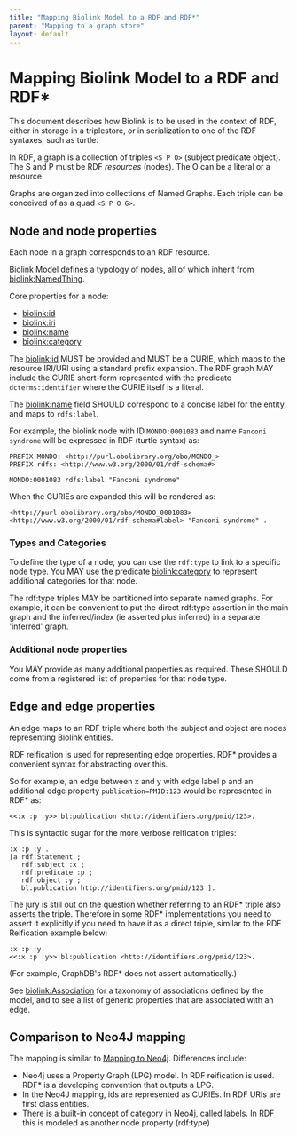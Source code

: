 ```yaml
---
title: "Mapping Biolink Model to a RDF and RDF*"
parent: "Mapping to a graph store"
layout: default
---
```


# Mapping Biolink Model to a RDF and RDF*

This document describes how Biolink is to be used in the context of
RDF, either in storage in a triplestore, or in serialization to one of
the RDF syntaxes, such as turtle.

In RDF, a graph is a collection of triples `<S P O>` (subject
predicate object). The S and P must be RDF _resources_ (nodes). The O
can be a literal or a resource.

Graphs are organized into collections of Named Graphs. Each triple can be conceived of as a quad `<S P O G>`.

## Node and node properties

Each node in a graph corresponds to an RDF resource.

Biolink Model defines a typology of nodes, all of which inherit from [biolink:NamedThing](../docs/NamedThing).

Core properties for a node:
 - [biolink:id](../docs/id)
 - [biolink:iri](../docs/iri)
 - [biolink:name](../docs/name)
 - [biolink:category](../docs/category)

The [biolink:id](../docs/id) MUST be provided and MUST be a CURIE, which maps to the resource IRI/URI 
using a standard prefix expansion. The RDF graph MAY include the CURIE short-form represented 
with the predicate `dcterms:identifier` where the CURIE itself is a literal.

The [biolink:name](../docs/name) field SHOULD correspond to a concise label for the entity, and maps 
to `rdfs:label`.

For example, the biolink node with ID `MONDO:0001083` and name
`Fanconi syndrome` will be expressed in RDF (turtle syntax) as:

```turtle
PREFIX MONDO: <http://purl.obolibrary.org/obo/MONDO_>
PREFIX rdfs: <http://www.w3.org/2000/01/rdf-schema#> 

MONDO:0001083 rdfs:label "Fanconi syndrome"
```

When the CURIEs are expanded this will be rendered as:

```turtle
<http://purl.obolibrary.org/obo/MONDO_0001083> <http://www.w3.org/2000/01/rdf-schema#label> "Fanconi syndrome" .
```


### Types and Categories

To define the type of a node, you can use the `rdf:type` to link to a specific node type. You MAY use
the predicate [biolink:category](../docs/category) to represent additional categories for that node. 

The rdf:type triples MAY be partitioned into separate named
graphs. For example, it can be convenient to put the direct rdf:type
assertion in the main graph and the inferred/index (ie asserted plus
inferred) in a separate 'inferred' graph.

### Additional node properties

You MAY provide as many additional properties as required.
These SHOULD come from a registered list of properties for that node type.

## Edge and edge properties

An edge maps to an RDF triple where both the subject and object are nodes representing Biolink entities.

RDF reification is used for representing edge properties. RDF*
provides a convenient syntax for abstracting over this.

So for example, an edge between x and y with edge label p and an
additional edge property `publication=PMID:123` would be represented
in RDF* as:

```
<<:x :p :y>> bl:publication <http://identifiers.org/pmid/123>.
```

This is syntactic sugar for the more verbose reification triples:

```
:x :p :y .
[a rdf:Statement ;
   rdf:subject :x ;
   rdf:predicate :p ;
   rdf:object :y ;
   bl:publication http://identifiers.org/pmid/123 ].
```

The jury is still out on the question whether referring to an RDF* triple also asserts the triple. Therefore in some 
RDF* implementations you need to assert it explicitly if you need to have it as a direct triple, similar to the 
RDF Reification example below:

```
:x :p :y.
<<:x :p :y>> bl:publication <http://identifiers.org/pmid/123>.
```

(For example, GraphDB's RDF* does not assert automatically.)

See [biolink:Association](../docs/Association) for a taxonomy of associations defined by the model, and 
to see a list of generic properties that are associated with an edge.


## Comparison to Neo4J mapping

The mapping is similar to [Mapping to Neo4j](mapping-neo4j.md). Differences include:

 * Neo4j uses a Property Graph (LPG) model. In RDF reification is used. RDF* is a developing convention that outputs a LPG.
 * In the Neo4J mapping, ids are represented as CURIEs. In RDF URIs are first class entities.
 * There is a built-in concept of category in Neo4j, called labels. In RDF this is modeled as another node property (rdf:type)
